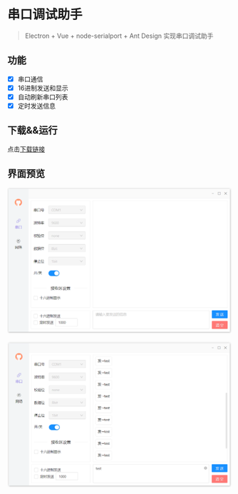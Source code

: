 # 串口调试助手

> Electron + Vue + node-serialport + Ant Design 实现串口调试助手

## 功能

- [x] 串口通信
- [x] 16进制发送和显示
- [x] 自动刷新串口列表
- [x] 定时发送信息

## 下载&&运行

点击[下载链接](https://github.com/binkzhou/vue3_serial/releases)

## 界面预览

![image-20220123183755272](./images/20220619224729.png)

![image-20220123183916062](./images/20220619224349.png)
